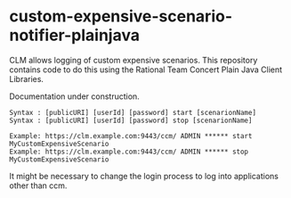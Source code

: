 # custom-expensive-scenario-notifier-plainjava
CLM allows logging of custom expensive scenarios. This repository contains code to do this using the Rational Team Concert Plain Java Client Libraries.

Documentation under construction.

	Syntax : [publicURI] [userId] [password] start [scenarionName]
	Syntax : [publicURI] [userId] [password] stop [scenarionName]
  
	Example: https://clm.example.com:9443/ccm/ ADMIN ****** start MyCustomExpensiveScenario
	Example: https://clm.example.com:9443/ccm/ ADMIN ****** stop MyCustomExpensiveScenario

It might be necessary to change the login process to log into applications other than ccm. 
